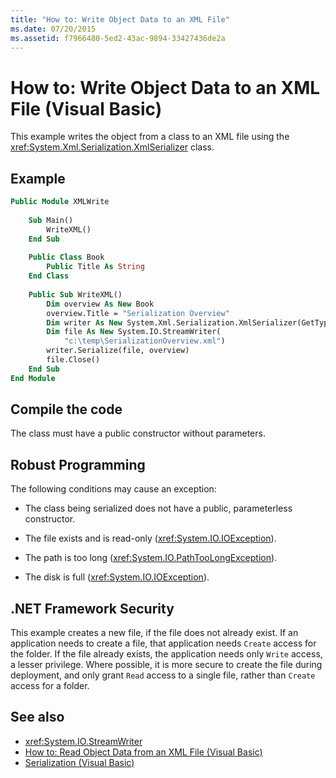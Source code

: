 ```yaml
---
title: "How to: Write Object Data to an XML File"
ms.date: 07/20/2015
ms.assetid: f7966480-5ed2-43ac-9894-33427436de2a
---
```

# How to: Write Object Data to an XML File (Visual Basic)
This example writes the object from a class to an XML file using the <xref:System.Xml.Serialization.XmlSerializer> class.  
  
## Example  
  
```vb  
Public Module XMLWrite  
  
    Sub Main()  
        WriteXML()  
    End Sub  
  
    Public Class Book  
        Public Title As String  
    End Class  
  
    Public Sub WriteXML()  
        Dim overview As New Book  
        overview.Title = "Serialization Overview"  
        Dim writer As New System.Xml.Serialization.XmlSerializer(GetType(Book))  
        Dim file As New System.IO.StreamWriter(  
            "c:\temp\SerializationOverview.xml")  
        writer.Serialize(file, overview)  
        file.Close()  
    End Sub  
End Module  
```  
  
## Compile the code  
 The class must have a public constructor without parameters.  
  
## Robust Programming  
 The following conditions may cause an exception:  
  
- The class being serialized does not have a public, parameterless constructor.  
  
- The file exists and is read-only (<xref:System.IO.IOException>).  
  
- The path is too long (<xref:System.IO.PathTooLongException>).  
  
- The disk is full (<xref:System.IO.IOException>).  
  
## .NET Framework Security  
 This example creates a new file, if the file does not already exist. If an application needs to create a file, that application needs `Create` access for the folder. If the file already exists, the application needs only `Write` access, a lesser privilege. Where possible, it is more secure to create the file during deployment, and only grant `Read` access to a single file, rather than `Create` access for a folder.  
  
## See also

- <xref:System.IO.StreamWriter>
- [How to: Read Object Data from an XML File (Visual Basic)](../../../../visual-basic/programming-guide/concepts/serialization/how-to-read-object-data-from-an-xml-file.md)
- [Serialization (Visual Basic)](../../../../visual-basic/programming-guide/concepts/serialization/index.md)
